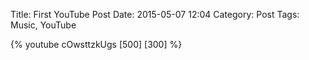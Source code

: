Title: First YouTube Post
Date: 2015-05-07 12:04
Category: Post
Tags: Music, YouTube


{% youtube cOwsttzkUgs [500] [300] %}


